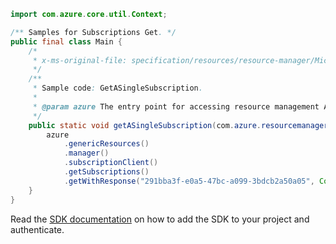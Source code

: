 ```java
import com.azure.core.util.Context;

/** Samples for Subscriptions Get. */
public final class Main {
    /*
     * x-ms-original-file: specification/resources/resource-manager/Microsoft.Resources/stable/2021-01-01/examples/GetSubscription.json
     */
    /**
     * Sample code: GetASingleSubscription.
     *
     * @param azure The entry point for accessing resource management APIs in Azure.
     */
    public static void getASingleSubscription(com.azure.resourcemanager.AzureResourceManager azure) {
        azure
            .genericResources()
            .manager()
            .subscriptionClient()
            .getSubscriptions()
            .getWithResponse("291bba3f-e0a5-47bc-a099-3bdcb2a50a05", Context.NONE);
    }
}
```

Read the [SDK documentation](https://github.com/Azure/azure-sdk-for-java/blob/azure-resourcemanager_2.15.0/sdk/resourcemanager/azure-resourcemanager/README.md) on how to add the SDK to your project and authenticate.
